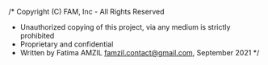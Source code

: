 /\* Copyright (C) FAM, Inc - All Rights Reserved

- Unauthorized copying of this project, via any medium is strictly prohibited
- Proprietary and confidential
- Written by Fatima AMZIL <famzil.contact@gmail.com>, September 2021
  \*/

